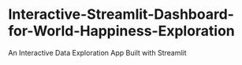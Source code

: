# Interactive-Streamlit-Dashboard-for-World-Happiness-Exploration
An Interactive Data Exploration App Built with Streamlit
